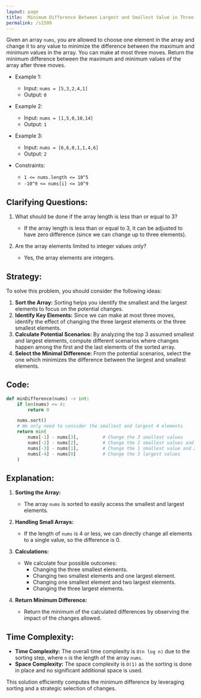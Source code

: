 ```yaml
---
layout: page
title:  Minimum Difference Between Largest and Smallest Value in Three Moves-out
permalink: /s1509
---
```


Given an array `nums`, you are allowed to choose one element in the array and change it to any value to minimize the difference between the maximum and minimum values in the array. You can make at most three moves. Return the minimum difference between the maximum and minimum values of the array after three moves.

- Example 1:
    - Input: `nums = [5,3,2,4,1]`
    - Output: `0`
  
- Example 2:
    - Input: `nums = [1,5,0,10,14]`
    - Output: `1`
  
- Example 3:
    - Input: `nums = [6,6,0,1,1,4,6]`
    - Output: `2`

- Constraints:
  - `1 <= nums.length <= 10^5`
  - `-10^9 <= nums[i] <= 10^9`

## Clarifying Questions:

1. What should be done if the array length is less than or equal to 3?
   - If the array length is less than or equal to 3, it can be adjusted to have zero difference (since we can change up to three elements).

2. Are the array elements limited to integer values only?
   - Yes, the array elements are integers.

## Strategy:

To solve this problem, you should consider the following ideas:

1. **Sort the Array:** Sorting helps you identify the smallest and the largest elements to focus on the potential changes.
2. **Identify Key Elements:** Since we can make at most three moves, identify the effect of changing the three largest elements or the three smallest elements.
3. **Calculate Potential Scenarios:** By analyzing the top 3 assumed smallest and largest elements, compute different scenarios where changes happen among the first and the last elements of the sorted array.
4. **Select the Minimal Difference:** From the potential scenarios, select the one which minimizes the difference between the largest and smallest elements.

## Code:

```python
def minDifference(nums) -> int:
    if len(nums) <= 4:
        return 0

    nums.sort()
    # We only need to consider the smallest and largest 4 elements
    return min(
        nums[-1] - nums[3],         # Change the 3 smallest values
        nums[-2] - nums[2],         # Change the 2 smallest values and 1 largest value
        nums[-3] - nums[1],         # Change the 1 smallest value and 2 largest values
        nums[-4] - nums[0]          # Change the 3 largest values
    )
```

## Explanation:

1. **Sorting the Array:**
   - The array `nums` is sorted to easily access the smallest and largest elements.
   
2. **Handling Small Arrays:**
   - If the length of `nums` is 4 or less, we can directly change all elements to a single value, so the difference is 0.

3. **Calculations:**
   - We calculate four possible outcomes:
     - Changing the three smallest elements.
     - Changing two smallest elements and one largest element.
     - Changing one smallest element and two largest elements.
     - Changing the three largest elements.
   
3. **Return Minimum Difference:**
   - Return the minimum of the calculated differences by observing the impact of the changes allowed.

## Time Complexity:
- **Time Complexity:** The overall time complexity is `O(n log n)` due to the sorting step, where `n` is the length of the array `nums`.
- **Space Complexity:** The space complexity is `O(1)` as the sorting is done in place and no significant additional space is used.

This solution efficiently computes the minimum difference by leveraging sorting and a strategic selection of changes.